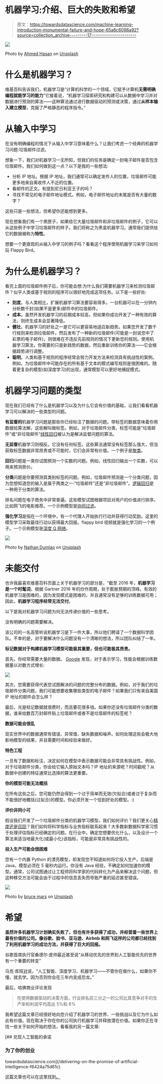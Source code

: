 # 机器学习:介绍、巨大的失败和希望

> 原文：<https://towardsdatascience.com/machine-learning-introduction-monumental-failure-and-hope-65a8c6098a92?source=collection_archive---------17----------------------->

![](img/7094300b34fe1f0e82b5c71e6046add4.png)

Photo by [Ahmed Hasan](https://unsplash.com/@carsive?utm_source=medium&utm_medium=referral) on [Unsplash](https://unsplash.com?utm_source=medium&utm_medium=referral)

# 什么是机器学习？

维基百科告诉我们，机器学习是“计算机科学的一个领域，它赋予计算机**无需明确编程就能学习的能力**”它接着说，“机器学习探索研究和构建可以从数据中学习并对数据进行预测的算法——这种算法通过进行数据驱动的预测或决策，通过**从样本输入建立模型**，克服了严格静态的程序指令。”

# 从输入中学习

在没有明确编程的情况下从输入中学习意味着什么？让我们考虑一个经典的机器学习问题:垃圾邮件过滤。

想象一下，我们对机器学习一无所知，但我们的任务是确定一封电子邮件是否包含垃圾邮件。我们如何做到这一点？以下是我的一些想法:

*   分析 IP 地址。根据 IP 地址，我们通常可以确定发件人的位置，垃圾邮件可能更多地来自离收件人不近的位置。
*   看邮件的正文。有提到尼日利亚王子的吗？
*   寻找不常见的电子邮件地址模式。例如，电子邮件地址的末尾是否有大量的数字？

这些只是一些想法，但希望你还能想到更多。

现在想象我们有一个黑匣子，如果给它大量垃圾邮件和非垃圾邮件的例子，它可以从这些例子中学习垃圾邮件的样子。我们将称之为黑盒机器学习。通常我们提供给它的数据被称为**特性**。

想要一个更直观的从输入中学习的例子吗？看看这个程序使用机器学习来学习如何玩 Flappy Bird。

# 为什么是机器学习？

看完上面的垃圾邮件例子后，你可能会想:为什么我们需要机器学习来检测垃圾邮件？似乎人类或基于规则的程序可以很好地完成这项任务。以下是一些好处:

*   **刻度**。与人类相比，扩展机器学习算法要容易得多。一台机器可以在一分钟内分析数千封(如果不是更多)邮件中的垃圾邮件。
*   **成本**。虽然开发机器学习的前期成本较高，但如果你成功开发了一种有效的算法，则终生成本会显著降低。
*   **健壮**。机器学习的好处之一是它可以更容易地适应新趋势。如果您开发了数千行规则来检测垃圾邮件，然后发布了一种新的垃圾邮件(可能是一封说您中了彩票的电子邮件)，则很难在不违反先前规则的情况下更新您的规则。使用机器学习算法，你需要的只是新趋势的数据，然后重新训练你的算法——它会根据趋势进行调整。
*   **聪明**。人类和基于规则的程序经常会努力开发方法来检测具有挑战性的案例。例如，为垃圾邮件中可能存在的所有基于文本的模式编写规则是很困难的。随着更复杂的模型(如深度学习)的出现，通常模型可以更好地捕捉模式。

# 机器学习问题的类型

现在我们已经有了什么是机器学习以及为什么它会有价值的基础，让我们看看机器学习可以解决的一些类型的问题。

**有监督的**机器学习问题是那些你已经标注了数据的问题。带标签的数据意味着你用数据给算法解，这些解叫做标签。例如，对于垃圾邮件分类，标签可能是“垃圾邮件”或“非垃圾邮件”[线性回归](https://github.com/tfolkman/byu_econ_applied_machine_learning/blob/master/lectures/Lecture_4_Linear_Regression_and_Evaluation.ipynb)被认为是解决监督问题的算法。

**无监督**机器学习则相反。它没有任何标签。这些算法通常没有标签那么强大，但当获取标签数据非常昂贵或不可能时，它们会非常有价值。一个例子是[聚类](https://github.com/tfolkman/byu_econ_applied_machine_learning/blob/master/lectures/Lecture_6_K_Nearest_Neighbors.ipynb)。

**回归**问题是一类你试图预测一个实数的问题。例如，线性回归输出一个实数，可以用来预测房价。

**分类**问题是你要预测其类别标签的问题。例如，垃圾邮件预测是一个分类问题，因为您想知道您的输入是属于两类之一:“垃圾邮件”还是“非垃圾邮件”。[逻辑回归](https://github.com/tfolkman/byu_econ_applied_machine_learning/blob/master/lectures/Lecture_5_Logistic_Regression_and_Evaluation.ipynb)是一种用于分类的算法。

排名问题在电子商务中非常普遍。这些模型试图根据项目对用户的价值进行排序。比如网飞的电影推荐。一个示例模型是[协同过滤](https://github.com/tfolkman/byu_econ_applied_machine_learning/blob/master/lectures/Lecture_17_Recommender_Systems.ipynb)。

**强化学习**是指在一个环境中，有一个代理人开始执行行动并获得行动奖励。这里的模型学习采取最佳行动以获得最大回报。flappy bird 视频就是强化学习的一个例子。一个示例模型是[深度 Q 网络](/qrash-course-deep-q-networks-from-the-ground-up-1bbda41d3677)。

![](img/57a34b588e2bcafe80e141ebd005e09c.png)

Photo by [Nathan Dumlao](https://unsplash.com/@nate_dumlao?utm_source=medium&utm_medium=referral) on [Unsplash](https://unsplash.com?utm_source=medium&utm_medium=referral)

# 未能交付

也许我最喜欢维基百科页面上关于机器学习的部分是，“截至 2016 年，**机器学习是一个时髦词**，根据 Gartner 2016 年的炒作周期，处于膨胀预期的顶峰。有效的机器学习是困难的，因为发现模式是困难的，并且通常没有足够的训练数据可用；因此，**机器学习程序经常无法交付**。

以下是我对机器学习问题为何无法传递价值的一些思考。

没有明确的问题需要解决。

该公司的一名高管听说机器学习是下一件大事，所以他们聘请了一个数据科学团队。不幸的是，对于要解决什么问题没有一个清晰的想法，所以团队纠结了一年。

**标记数据对于构建机器学习模型可能极其重要，但也可能极其昂贵。**

首先，你经常需要大量的数据。 [Google](https://research.googleblog.com/2017/07/revisiting-unreasonable-effectiveness.html) 发现，对于表示学习，性能会根据训练数据量以对数方式增长:

![](img/094f52ed389c01d9aa6085c9868f67b3.png)

其次，您需要获得代表您试图解决的问题的完整分布的数据。例如，对于我们的垃圾邮件分类问题，我们可能想要收集哪些类型的电子邮件？如果我们只有来自美国 IP 地址的邮件会怎么样？

最后，光是标记数据就很费时，而且要花很多钱。如果你还没有垃圾邮件分类的数据，谁来给数百万封邮件贴上垃圾邮件或者不是垃圾邮件的标签呢？

**数据可能会很乱**

现实世界中的数据通常有错误、异常值、缺失数据和噪声。如何处理这些会极大地影响模型的结果，并且需要时间和经验来做好。

**特色工程**

一旦有了数据和标注，决定如何在模型中表示数据可能会非常具有挑战性。例如，对于垃圾邮件分类，你会给它输入原始文本吗？IP 地址的来源呢？时间戳呢？从数据中创建的特征通常比选择的算法更重要。

**你的模型可能无法概括**

在所有这些之后，您可能仍然会得到一个过于简单而无效(欠拟合)或者过于复杂而不能很好地概括(过拟合)的模型。你必须开发一个恰到好处的模型。:)

**评价非同小可**

假设我们开发了一个垃圾邮件分类的机器学习模型。我们如何评价？我们更关心[精度还是召回](https://en.wikipedia.org/wiki/Precision_and_recall)？我们如何将科学指标与业务指标联系起来？大多数新数据科学家习惯于处理评估指标已经确定的问题。在行业中，确定您想要优化什么，以及设计一个算法来适当地最大化(或最小化)该指标，可能是非常具有挑战性的。

**投入生产可能会很困难**

您有一个内置 Python 的漂亮模型，却发现您不知道如何将它投入生产。后端是 Java，模型必须在 5 毫秒内运行。你没有 Java 经验，不确定如何加速你的模型。通常，公司试图通过让工程师将科学家的代码转化为产品来解决这个问题，但这种移交方法可能会由于过程中的信息丢失而导致严重的延迟甚至错误。

![](img/9de2cf43e5d130f927bb8cbe10a04f42.png)

Photo by [bruce mars](https://unsplash.com/@brucemars?utm_source=medium&utm_medium=referral) on [Unsplash](https://unsplash.com?utm_source=medium&utm_medium=referral)

# 希望

**虽然许多机器学习计划确实失败了，但也有许多获得了成功，并经营着一些世界上最有价值的公司。像谷歌、脸书、亚马逊、Airbnb 和网飞这样的公司都已经找到了利用机器学习的成功方法，并获得了巨大的回报。**

谷歌首席执行官桑德尔·皮帅最近甚至说“从移动优先的世界到人工智能优先的世界有一个重要的转变”

马克·库班[对](https://bothsidesofthetable.com/mark-cuban-on-why-you-need-to-study-artificial-intelligence-or-youll-be-a-dinosaur-in-3-years-db3447bea1b4)说，“人工智能、深度学习、机器学习——不管你在做什么，如果你不懂，就去学。因为否则你会在三年内变成恐龙。”

最后，哈佛商业评论发现

> 在使用数据驱动的决策方面，行业排名前三分之一的公司比其竞争对手的生产率和利润平均高出 5%和 6%

我希望这篇文章已经很好地向您介绍了机器学习的世界、一些挑战以及它为什么如此有价值。现在取决于你在你的公司执行机器学习并释放潜在价值。如果你正在寻找一些关于如何开始的想法，看看我的另一篇文章:

[](/delivering-on-the-promise-of-artificial-intelligence-f6424a75d61c) [## 兑现人工智能的承诺

### 为了你的创业

towardsdatascience.com](/delivering-on-the-promise-of-artificial-intelligence-f6424a75d61c) 

这篇文章也可以在这里找到[。](https://learningwithdata.com/posts/tylerfolkman/machine-learning-introduction-monumental-failure-and-hope-65a8c6098a92/)